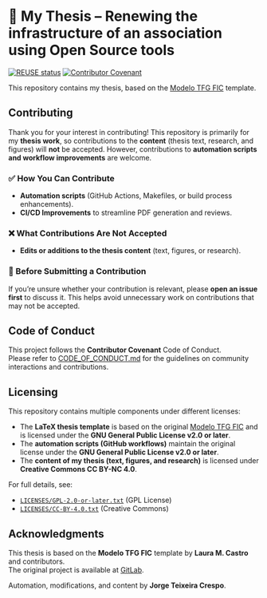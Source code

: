 # 📝 My Thesis – Renewing the infrastructure of an association using Open Source tools

[![REUSE status](https://api.reuse.software/badge/github.com/jorgeteixe/thesis)](https://api.reuse.software/info/github.com/jorgeteixe/thesis)
[![Contributor Covenant](https://img.shields.io/badge/Contributor%20Covenant-2.1-4baaaa.svg)](CODE_OF_CONDUCT.md)

This repository contains my thesis, based on the [Modelo TFG FIC](https://gitlab.com/lauramcastro/modelo-tfg-fic) template.

## Contributing

Thank you for your interest in contributing! This repository is primarily for my **thesis work**, so contributions to the **content** (thesis text, research, and figures) will **not** be accepted. However, contributions to **automation scripts and workflow improvements** are welcome.

### ✅ How You Can Contribute
- **Automation scripts** (GitHub Actions, Makefiles, or build process enhancements).
- **CI/CD Improvements** to streamline PDF generation and reviews.

### ❌ What Contributions Are Not Accepted
- **Edits or additions to the thesis content** (text, figures, or research).

### 📢 Before Submitting a Contribution
If you’re unsure whether your contribution is relevant, please **open an issue first** to discuss it. This helps avoid unnecessary work on contributions that may not be accepted.

## Code of Conduct
This project follows the **Contributor Covenant** Code of Conduct.  
Please refer to [CODE_OF_CONDUCT.md](CODE_OF_CONDUCT.md) for the guidelines on community interactions and contributions.

## Licensing

This repository contains multiple components under different licenses:

- The **LaTeX thesis template** is based on the original [Modelo TFG FIC](https://gitlab.com/lauramcastro/modelo-tfg-fic) and is licensed under the **GNU General Public License v2.0 or later**.
- The **automation scripts (GitHub workflows)** maintain the original license under the **GNU General Public License v2.0 or later**.
- The **content of my thesis (text, figures, and research)** is licensed under **Creative Commons CC BY-NC 4.0**.

For full details, see:
- [`LICENSES/GPL-2.0-or-later.txt`](LICENSES/GPL-2.0-or-later.txt) (GPL License)
- [`LICENSES/CC-BY-4.0.txt`](LICENSES/CC-BY-4.0.txt) (Creative Commons)

## Acknowledgments

This thesis is based on the **Modelo TFG FIC** template by **Laura M. Castro** and contributors.  
The original project is available at [GitLab](https://gitlab.com/lauramcastro/modelo-tfg-fic).

Automation, modifications, and content by **Jorge Teixeira Crespo**.

